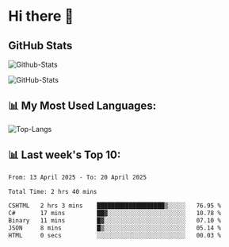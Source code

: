 # Hi there 👋

## GitHub Stats
![Github-Stats](https://github-readme-stats-sigma-five.vercel.app/api?username=ltorson&show_icons=true&theme=radical&count_private=true&show=reviews,discussions_started,discussions_answered,prs_merged,prs_merged_percentage)

![GitHub-Stats](https://github-readme-stats.vercel.app/api/wakatime?username=LeeTorson&theme=synthwave&size_weight=0.5&count_weight=0.5&title_color=36F9F6&langs_count=10&count_private=true)

## 📊 My Most Used Languages:
![Top-Langs](https://github-readme-stats-sigma-five.vercel.app/api/top-langs/?username=LTorson&layout=compact&langs_count=10)


## 📊 Last week's Top 10:
<!--START_SECTION:waka-->

```txt
From: 13 April 2025 - To: 20 April 2025

Total Time: 2 hrs 40 mins

CSHTML   2 hrs 3 mins    ███████████████████▒░░░░░   76.95 %
C#       17 mins         ██▓░░░░░░░░░░░░░░░░░░░░░░   10.78 %
Binary   11 mins         █▓░░░░░░░░░░░░░░░░░░░░░░░   07.10 %
JSON     8 mins          █▒░░░░░░░░░░░░░░░░░░░░░░░   05.14 %
HTML     0 secs          ░░░░░░░░░░░░░░░░░░░░░░░░░   00.03 %
```

<!--END_SECTION:waka-->
